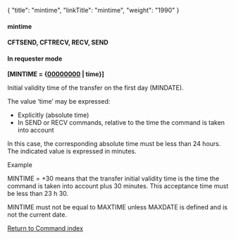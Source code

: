 {
    "title": "mintime",
    "linkTitle": "mintime",
    "weight": "1990"
}<span id="mintime"></span>

#### mintime

<span id="mintime_CFTSEND"></span>

#### CFTSEND, CFTRECV, RECV, SEND

#### In requester mode

**\[MINTIME =
{<u>00000000</u> | time}\]**

Initial validity time of the transfer on
the first day (MINDATE).

The value ‘time’ may be expressed:

-   Explicitly
    (absolute time)
-   In
    SEND or RECV commands, relative to the time the command is taken into
    account

In this case, the corresponding absolute time must be less than 24 hours.
The indicated value is expressed in minutes.

Example

MINTIME = +30 means that the transfer initial validity time is the time
the command is taken into account plus 30 minutes. This acceptance time
must be less than 23 h 30.

MINTIME must not be equal to MAXTIME unless MAXDATE is defined and is
not the current date.

[Return to Command index](../../)
